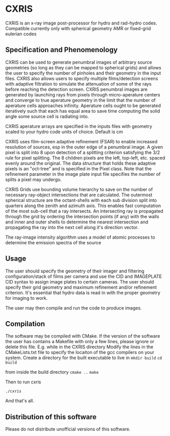 # CXRIS

CXRIS is an x-ray image post-processor for hydro and rad-hydro codes. Compatible currently only with spherical geometry AMR or fixed-grid eulerian codes

## Specification and Phenomenology

CXRIS can be used to generate penumbral images of arbitrary source geometries (so long as they can be mapped to spherical grids) and allows the user to specify the number of pinholes and their geometry in the input files. CXRIS also allows users to specify multiple films/detection screens with adaptive filtration to simulate the attenuation of some of the rays before reaching the detection screen. CXRIS penumbral images are generated by launching rays from pixels through micro-aperature centers and converge to true aperature geometry in the limit that the number of aperature cells approaches infinity. Aperature cells ought to be generated iteratively such that each has equal area to save time computing the solid angle some source cell is radiating into. 

CXRIS aperature arrays are specified in the inputs files with geometry scaled to your hydro code units of choice. Default is cm

CXRIS uses film-screen adaptive refinement (FSAR) to enable increased resolution of sources, esp in the outer edge of a penumbral image. A given pixel is split into 8 upon detection of a splitting criterion satisfying the 3/2 rule for pixel splitting. The 8 children pixels are the left, top-left, etc. spaced evenly around the original. The data structure that holds these adaptive pixels is an "oct-tree" and is specified in the Pixel class. Note that the refinement parameter in the image plate input file specifies the number of splits a pixel may undergo.

CXRIS Grids use bounding volume hierarchy to save on the number of necessary ray-object intersections that are calculated. The outermost spherical structure are the octant-shells with each sub division split into quarters along the zenith and azimuth axis. This enables fast computation of the most sub-cell that a ray intersects. An intersecting ray is propagated through the grid by ordering the intersection points (if any) with the walls and inner and outer shells to determine the nearest intersection and propagating the ray into the next cell along it's direction vector.

The ray-image intensity algorithm uses a model of atomic processes to determine the emission spectra of the source

## Usage

The user should specify the geometry of their imager and filtering configuration/stack of films per camera and use the CID and IMAGEPLATE CID syntax to assign image plates to certain cameras. The user should specify their grid geometry and maximum refinement and/or refinement criterion. It's essential that hydro data is read in with the proper geometry for imaging to work.

The user may then compile and run the code to produce images.

## Compilation

The software may be compiled with CMake. If the version of the software the user has contains a Makefile with only a few lines, please ignore or delete this file.
E.g. while in the CXRIS directory
Modify the lines in the CMakeLists.txt file to specify the locaiton of the gcc compilers on your system.
Create a directory for the built executable to live in
`mkdir build`
`cd build`

from inside the build directory
`cmake ..`
`make`

Then to run cxris

`./cxris`

And that's all.

## Distribution of this software
Please do not distribute unofficial versions of this software. 
